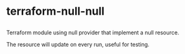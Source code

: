 # terraform-null-null

##

Terraform module using null provider that implement a null resource.

The resource will update on every run, useful for testing.
